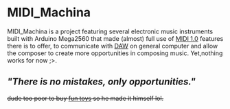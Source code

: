 # MIDI_Machina
MIDI_Machina is a project featuring several electronic music instruments built with Arduino Mega2560 that made (almost) full use of [MIDI 1.0](https://en.wikipedia.org/wiki/MIDI "Wikipedia - MIDI") features there is to offer, to communicate with [DAW](https://en.wikipedia.org/wiki/Digital_audio_workstation "Digital Audio Workstation") on general computer and allow the composer to create more opportunities in composing music.    Yet,nothing works for now ;>.

_"There is no mistakes, only opportunities."_
---
~~dude too poor to buy [fun toys](https://www.amazon.com/engineering-Portable-Synthesizer-Controller-Recorder/dp/B00CXSJUZS/ref=sr_1_1?keywords=teenage+engineering+op1&qid=1648444874&sr=8-1 ":(") so he made it himself lol.~~
